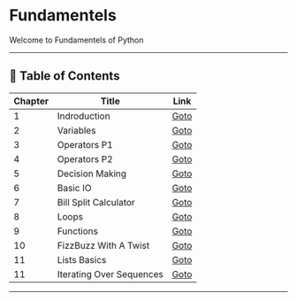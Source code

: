 # Fundamentels

Welcome to Fundamentels of Python

---

## 📅 Table of Contents

| Chapter | Title                       | Link                                              |
|---------|-----------------------------|---------------------------------------------------|
| 1       | Indroduction                | [Goto](C01_Indroduction/README.md)                |
| 2       | Variables                   | [Goto](C02_Variables/README.md)                   |
| 3       | Operators P1                | [Goto](C03_Operators_Part_1/README.md)            |
| 4       | Operators P2                | [Goto](C04_Operators_Part_2/README.md)            |
| 5       | Decision Making             | [Goto](C05_Decision_Making/README.md)             |
| 6       | Basic IO                    | [Goto](C06_Basic_IO/README.md)                    |
| 7       | Bill Split Calculator       | [Goto](C07_Bill_Split_Calculator/README.md)       |
| 8       | Loops                       | [Goto](C08_Loops/README.md)                       |
| 9       | Functions                   | [Goto](C09_Functions/README.md)                   |
| 10      | FizzBuzz With A Twist       | [Goto](C10_FizzBuzz_With_A_Twist/README.md)       |
| 11      | Lists Basics                | [Goto](C11_Lists_Basics/README.md)                |
| 11      | Iterating Over Sequences    | [Goto](C12_Iterating_Over_Sequences/README.md)    |


---

